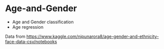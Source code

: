 # Age-and-Gender

- Age and Gender classification
- Age regression

Data from https://www.kaggle.com/nipunarora8/age-gender-and-ethnicity-face-data-csv/notebooks
